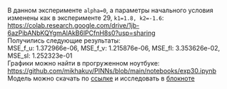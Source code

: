 В данном эксперименте `alpha=0`, а параметры начального условия изменены как в эксперименте 29, `k1=1.8, k2=-1.6`:  
<https://colab.research.google.com/drive/1jb-6azPibANbKQYgmAlAkB6lPCfnH8s0?usp=sharing>  
Получились следующие результаты:  
MSE_f_u: 1.372966e-06, MSE_f_v: 1.215876e-06, MSE_fl: 3.353626e-02, MSE_sl: 1.252323e-01  
Графики можно найти в прогруженном ноутбуке: <https://github.com/mikhakuv/PINNs/blob/main/notebooks/exp30.ipynb>  
Модель можно скачать по [ссылке](https://github.com/mikhakuv/PINNs/blob/main/models/model_30.pth) и исследовать в [блокноте](https://colab.research.google.com/drive/1PGeRt-huLODfLSD-_PZaeBugljdYZdaQ?usp=sharing)
